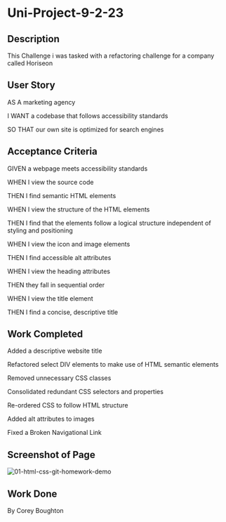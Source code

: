 # Uni-Project-9-2-23

## Description		
This Challenge i was tasked with a refactoring challenge for a company called Horiseon

## User Story

AS A marketing agency

I WANT a codebase that follows accessibility standards

SO THAT our own site is optimized for search engines

## Acceptance Criteria

GIVEN a webpage meets accessibility standards

WHEN I view the source code

THEN I find semantic HTML elements

WHEN I view the structure of the HTML elements

THEN I find that the elements follow a logical structure independent of styling and positioning

WHEN I view the icon and image elements

THEN I find accessible alt attributes

WHEN I view the heading attributes

THEN they fall in sequential order

WHEN I view the title element


THEN I find a concise, descriptive title

## Work Completed

Added a descriptive website title

Refactored select DIV elements to make use of HTML semantic elements

Removed unnecessary CSS classes

Consolidated redundant CSS selectors and properties

Re-ordered CSS to follow HTML structure

Added alt attributes to images

Fixed a Broken Navigational Link

## Screenshot of Page
![01-html-css-git-homework-demo](https://user-images.githubusercontent.com/123543548/218381323-b26a60bc-3318-45d7-ac10-493561871eba.png)

## Work Done
By Corey Boughton
